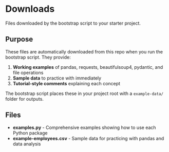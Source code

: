 # Downloads

Files downloaded by the bootstrap script to your starter project.

## Purpose

These files are automatically downloaded from this repo when you run the bootstrap script. They provide:

1. **Working examples** of pandas, requests, beautifulsoup4, pydantic, and file operations
2. **Sample data** to practice with immediately  
3. **Tutorial-style comments** explaining each concept

The bootstrap script places these in your project root with a `example-data/` folder for outputs.

## Files

- **examples.py** - Comprehensive examples showing how to use each Python package
- **example-employees.csv** - Sample data for practicing with pandas and data analysis
